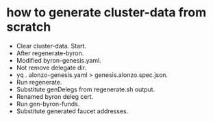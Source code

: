 # how to generate cluster-data from scratch

 - Clear cluster-data. Start.
 - After regenerate-byron.
 - Modified byron-genesis.yaml.
 - Not remove delegate dir.
 - yq . alonzo-genesis.yaml > genesis.alonzo.spec.json.
 - Run regenerate.
 - Substitute genDelegs from regenerate.sh output.
 - Renamed byron deleg cert.
 - Run gen-byron-funds.
 - Substitute generated faucet addresses.

